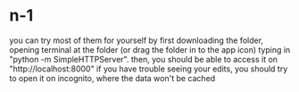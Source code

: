 # n-1
you can try most of them for yourself by first downloading the folder,
opening terminal at the folder (or drag the folder in to the app icon)
typing in "python -m SimpleHTTPServer".
then, you should be able to access it on "http://localhost:8000"
if you have trouble seeing your edits, you should try to open it on incognito, where the data won't be cached
